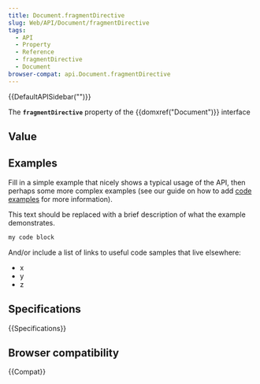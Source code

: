 ```yaml
---
title: Document.fragmentDirective
slug: Web/API/Document/fragmentDirective
tags:
  - API
  - Property
  - Reference
  - fragmentDirective
  - Document
browser-compat: api.Document.fragmentDirective
---
```

{{DefaultAPISidebar("")}}

The **`fragmentDirective`** property of the {{domxref("Document")}} interface 

## Value



## Examples

Fill in a simple example that nicely shows a typical usage of the API, then perhaps some more complex examples (see our guide on how to add [code examples](/en-US/docs/MDN/Contribute/Structures/Code_examples) for more information).

This text should be replaced with a brief description of what the example demonstrates.

```js
my code block
```

And/or include a list of links to useful code samples that live elsewhere:

*   x
*   y
*   z

## Specifications

{{Specifications}}

## Browser compatibility

{{Compat}}


